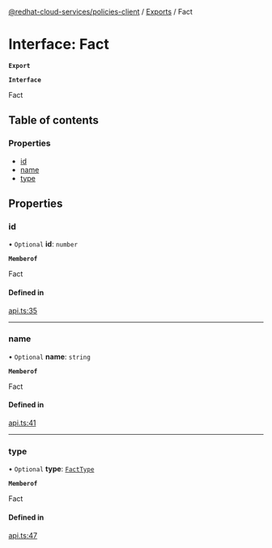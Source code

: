 [@redhat-cloud-services/policies-client](../README.md) / [Exports](../modules.md) / Fact

# Interface: Fact

**`Export`**

**`Interface`**

Fact

## Table of contents

### Properties

- [id](Fact.md#id)
- [name](Fact.md#name)
- [type](Fact.md#type)

## Properties

### id

• `Optional` **id**: `number`

**`Memberof`**

Fact

#### Defined in

[api.ts:35](https://github.com/RedHatInsights/javascript-clients/blob/master/packages/policies/api.ts#L35)

___

### name

• `Optional` **name**: `string`

**`Memberof`**

Fact

#### Defined in

[api.ts:41](https://github.com/RedHatInsights/javascript-clients/blob/master/packages/policies/api.ts#L41)

___

### type

• `Optional` **type**: [`FactType`](../enums/FactType.md)

**`Memberof`**

Fact

#### Defined in

[api.ts:47](https://github.com/RedHatInsights/javascript-clients/blob/master/packages/policies/api.ts#L47)
